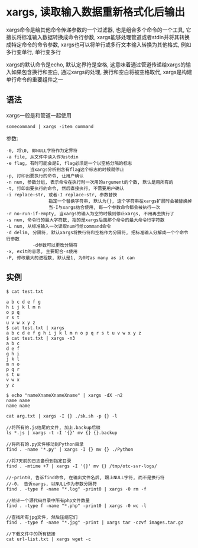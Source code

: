 # xargs, 读取输入数据重新格式化后输出

xargs命令是给其他命令传递参数的一个过滤器, 也是组合多个命令的一个工具, 它擅长将标准输入数据转换成命令行参数, xargs能够处理管道或者stdin并将其转换成特定命令的命令参数, xargs也可以将单行或多行文本输入转换为其他格式, 例如多行变单行, 单行变多行

xargs的默认命令是echo, 默认定界符是空格, 这意味着通过管道传递给xargs的输入如果包含换行和空白, 通过xargs的处理, 换行和空白将被空格取代, xargs是构建单行命令的重要组件之一

## 语法

xargs一般是和管道一起使用
```
somecommand | xargs -item command
```

参数:
```
-0, 将\0, 即NULL字符作为定界符
-a file, 从文件中读入作为stdin
-e flag, 有时可能会是E, flag必须是一个以空格分隔的标志
         当xargs分析到含有flag这个标志的时候就停止
-p, 打印出要执行的命令, 让用户确认
-n num, 参数分组, 表示命令在执行时一次用的argument的个数, 默认是用所有的
-t, 打印出要执行的命令, 然后直接执行, 不需要用户确认
-i replace-str, 或者-I replace-str, 参数替换 
                指定一个替换字符串, 默认为{}, 这个字符串在xargs扩展时会被替换掉
                当-I与xargs结合使用, 每一个参数命令都会被执行一次
-r no-run-if-empty, 当xargs的输入为空的时候则停止xargs, 不用再去执行了
-s num, 命令行的最大字符数, 指的是xargs后面那个命令的最大命令行字符数
-L num, 从标准输入一次读取num行给command命令
-d delim, 分隔符, 默认xargs将换行符和空格作为分隔符, 把标准输入分解成一个个命令行参数
          -d参数可以更改分隔符
-x, exit的意思, 主要配合-s使用
-P, 修改最大的进程数, 默认是1, 为0时as many as it can
```

## 实例

```console
$ cat test.txt

a b c d e f g
h i j k l m n
o p q
r s t
u v w x y z
$ cat test.txt | xargs
a b c d e f g h i j k l m n o p q r s t u v w x y z
$ cat test.txt | xargs -n3
a b c
d e f
g h i
j k l
m n o
p q r
s t u
v w x
y z
```

```console
$ echo "nameXnameXnameXname" | xargs -dX -n2
name name
name name
```

```
cat arg.txt | xargs -I {} ./sk.sh -p {} -l

//将所有的.js结尾的文件, 加上.backup后缀
ls *.js | xargs -t -I '{}' mv {} {}.backup

//将所有的.py文件移动到Python目录
find . -name '*.py' | xargs -I {} mv {} ./Python

//将7天前的日志备份到指定目录
find . -mtime +7 | xargs -I '{}' mv {} /tmp/otc-svr-logs/

//-print0, 告诉find命令, 在输出文件名后, 跟上NULL字符, 而不是换行符
//-0， 告诉xargs, 以NULL作为参数分隔符
find . -type f -name "*.log" -print0 | xargs -0 rm -f

//统计一个源代码目录中所有php文件数量
find . -type f -name "*.php" -print0 | xargs -0 wc -l

//查找所有jpg文件, 然后压缩它们
find . -type f -name "*.jpg" -print | xargs tar -czvf images.tar.gz

//下载文件中的所有链接
cat url-list.txt | xargs wget -c
```

